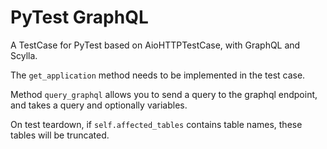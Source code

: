 # PyTest GraphQL

A TestCase for PyTest based on AioHTTPTestCase, with GraphQL and Scylla.

The `get_application` method needs to be implemented in the test case.

Method `query_graphql` allows you to send a query to the graphql endpoint, and takes a query and optionally variables.

On test teardown, if `self.affected_tables` contains table names, these tables will be truncated.
